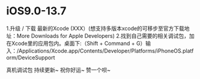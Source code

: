 # iOS9.0-13.7
1.升级 / 下载 最新的Xcode (XXX）(想支持多版本xcode的可移步至官方下载地址：More Downloads for Apple Developers)
2.找到自己需要的相关调试包，加在Xcode里的应用包内。桌面下:（Shift + Command + G）输入：/Applications/Xcode.app/Contents/Developer/Platforms/iPhoneOS.platform/DeviceSupport

真机调试包
持续更新~
祝你好运~
赞一个呗~
